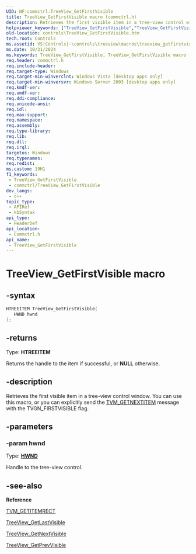 ```yaml
---
UID: NF:commctrl.TreeView_GetFirstVisible
title: TreeView_GetFirstVisible macro (commctrl.h)
description: Retrieves the first visible item in a tree-view control window. You can use this macro, or you can explicitly send the TVM_GETNEXTITEM message with the TVGN_FIRSTVISIBLE flag.
helpviewer_keywords: ["TreeView_GetFirstVisible","TreeView_GetFirstVisible macro [Windows Controls]","_win32_TreeView_GetFirstVisible","_win32_TreeView_GetFirstVisible_cpp","commctrl/TreeView_GetFirstVisible","controls.TreeView_GetFirstVisible","controls._win32_TreeView_GetFirstVisible"]
old-location: controls\TreeView_GetFirstVisible.htm
tech.root: Controls
ms.assetid: VS|Controls|~\controls\treeview\macros\treeview_getfirstvisible.htm
ms.date: 10/21/2024
ms.keywords: TreeView_GetFirstVisible, TreeView_GetFirstVisible macro [Windows Controls], _win32_TreeView_GetFirstVisible, _win32_TreeView_GetFirstVisible_cpp, commctrl/TreeView_GetFirstVisible, controls.TreeView_GetFirstVisible, controls._win32_TreeView_GetFirstVisible
req.header: commctrl.h
req.include-header: 
req.target-type: Windows
req.target-min-winverclnt: Windows Vista [desktop apps only]
req.target-min-winversvr: Windows Server 2003 [desktop apps only]
req.kmdf-ver: 
req.umdf-ver: 
req.ddi-compliance: 
req.unicode-ansi: 
req.idl: 
req.max-support: 
req.namespace: 
req.assembly: 
req.type-library: 
req.lib: 
req.dll: 
req.irql: 
targetos: Windows
req.typenames: 
req.redist: 
ms.custom: 19H1
f1_keywords:
 - TreeView_GetFirstVisible
 - commctrl/TreeView_GetFirstVisible
dev_langs:
 - c++
topic_type:
 - APIRef
 - kbSyntax
api_type:
 - HeaderDef
api_location:
 - Commctrl.h
api_name:
 - TreeView_GetFirstVisible
---
```


# TreeView_GetFirstVisible macro

## -syntax

```cpp
HTREEITEM TreeView_GetFirstVisible(
   HWND hwnd
);
```

## -returns

Type: **HTREEITEM**

Returns the handle to the item if successful, or <b>NULL</b> otherwise.


## -description

Retrieves the first visible item in a tree-view control window. You can use this macro, or you can explicitly send the <a href="/windows/desktop/Controls/tvm-getnextitem">TVM_GETNEXTITEM</a> message with the TVGN_FIRSTVISIBLE flag.

## -parameters

### -param hwnd

Type: <b><a href="/windows/desktop/WinProg/windows-data-types">HWND</a></b>

Handle to the tree-view control.

## -see-also

<b>Reference</b>



<a href="/windows/desktop/Controls/tvm-getitemrect">TVM_GETITEMRECT</a>



<a href="/windows/desktop/api/commctrl/nf-commctrl-treeview_getlastvisible">TreeView_GetLastVisible</a>



<a href="/windows/desktop/api/commctrl/nf-commctrl-treeview_getnextvisible">TreeView_GetNextVisible</a>



<a href="/windows/desktop/api/commctrl/nf-commctrl-treeview_getprevvisible">TreeView_GetPrevVisible</a>
